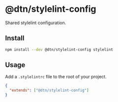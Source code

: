 # @dtn/stylelint-config

Shared stylelint configuration.

## Install

```sh
npm install --dev @dtn/stylelint-config stylelint
```

## Usage

Add a `.stylelintrc` file to the root of your project.

```json
{
  "extends": ["@dtn/stylelint-config"]
}
```
